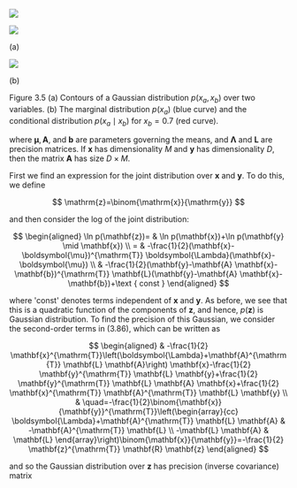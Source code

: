 ![](https://cdn.mathpix.com/cropped/2024_05_13_cf325eae3c87c1cb9850g-1.jpg?height=715&width=1341&top_left_y=209&top_left_x=248)

![](https://cdn.mathpix.com/cropped/2024_05_13_cf325eae3c87c1cb9850g-1.jpg?height=640&width=630&top_left_y=217&top_left_x=252)

(a)

![](https://cdn.mathpix.com/cropped/2024_05_13_cf325eae3c87c1cb9850g-1.jpg?height=642&width=594&top_left_y=214&top_left_x=973)

(b)

Figure 3.5 (a) Contours of a Gaussian distribution $p\left(x_{a}, x_{b}\right)$ over two variables. (b) The marginal distribution $p\left(x_{a}\right)$ (blue curve) and the conditional distribution $p\left(x_{a} \mid x_{b}\right)$ for $x_{b}=0.7$ (red curve).

where $\boldsymbol{\mu}, \mathbf{A}$, and $\mathbf{b}$ are parameters governing the means, and $\boldsymbol{\Lambda}$ and $\mathbf{L}$ are precision matrices. If $\mathbf{x}$ has dimensionality $M$ and $\mathbf{y}$ has dimensionality $D$, then the matrix $\mathbf{A}$ has size $D \times M$.

First we find an expression for the joint distribution over $\mathbf{x}$ and $\mathbf{y}$. To do this, we define

$$
\mathrm{z}=\binom{\mathrm{x}}{\mathrm{y}}
$$

and then consider the log of the joint distribution:

$$
\begin{aligned}
\ln p(\mathbf{z})= & \ln p(\mathbf{x})+\ln p(\mathbf{y} \mid \mathbf{x}) \\
= & -\frac{1}{2}(\mathbf{x}-\boldsymbol{\mu})^{\mathrm{T}} \boldsymbol{\Lambda}(\mathbf{x}-\boldsymbol{\mu}) \\
& -\frac{1}{2}(\mathbf{y}-\mathbf{A} \mathbf{x}-\mathbf{b})^{\mathrm{T}} \mathbf{L}(\mathbf{y}-\mathbf{A} \mathbf{x}-\mathbf{b})+\text { const }
\end{aligned}
$$

where 'const' denotes terms independent of $\mathbf{x}$ and $\mathbf{y}$. As before, we see that this is a quadratic function of the components of $\mathbf{z}$, and hence, $p(\mathbf{z})$ is Gaussian distribution. To find the precision of this Gaussian, we consider the second-order terms in (3.86), which can be written as

$$
\begin{aligned}
& -\frac{1}{2} \mathbf{x}^{\mathrm{T}}\left(\boldsymbol{\Lambda}+\mathbf{A}^{\mathrm{T}} \mathbf{L} \mathbf{A}\right) \mathbf{x}-\frac{1}{2} \mathbf{y}^{\mathrm{T}} \mathbf{L} \mathbf{y}+\frac{1}{2} \mathbf{y}^{\mathrm{T}} \mathbf{L} \mathbf{A} \mathbf{x}+\frac{1}{2} \mathbf{x}^{\mathrm{T}} \mathbf{A}^{\mathrm{T}} \mathbf{L} \mathbf{y} \\
& \quad=-\frac{1}{2}\binom{\mathbf{x}}{\mathbf{y}}^{\mathrm{T}}\left(\begin{array}{cc}
\boldsymbol{\Lambda}+\mathbf{A}^{\mathrm{T}} \mathbf{L} \mathbf{A} & -\mathbf{A}^{\mathrm{T}} \mathbf{L} \\
-\mathbf{L} \mathbf{A} & \mathbf{L}
\end{array}\right)\binom{\mathbf{x}}{\mathbf{y}}=-\frac{1}{2} \mathbf{z}^{\mathrm{T}} \mathbf{R} \mathbf{z}
\end{aligned}
$$

and so the Gaussian distribution over $\mathbf{z}$ has precision (inverse covariance) matrix